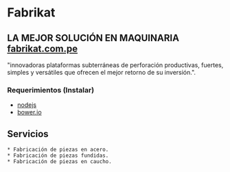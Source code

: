 # Fabrikat

## LA MEJOR SOLUCIÓN EN MAQUINARIA [fabrikat.com.pe](http://fabrikat.com.pe)
"innovadoras plataformas subterráneas de perforación productivas, fuertes, simples y versátiles que ofrecen el mejor retorno de su inversión.".

### Requerimientos (Instalar)

- [nodejs](http://nodejs.org)
- [bower.io](http://bower.io/)

## Servicios
	* Fabricación de piezas en acero.
	* Fabricación de piezas fundidas.
	* Fabricación de piezas en caucho.